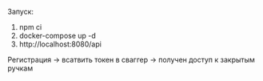 Запуск:
1) npm ci
2) docker-compose up -d
3) http://localhost:8080/api

Регистрация -> всатвить токен в сваггер -> получен доступ к закрытым ручкам